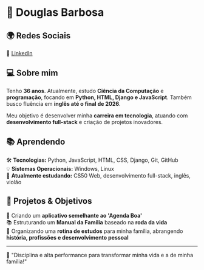 # 👋 Douglas Barbosa

## 🌍 Redes Sociais

🔗 [LinkedIn](https://www.linkedin.com/in/dgs-barbosa/) 

## 💻 Sobre mim

Tenho **36 anos**. Atualmente, estudo **Ciência da Computação** e **programação**, focando em **Python, HTML, Django e JavaScript**. Também busco fluência em **inglês até o final de 2026**.

Meu objetivo é desenvolver minha **carreira em tecnologia**, atuando com **desenvolvimento full-stack** e criação de projetos inovadores.  

## 📚 Aprendendo

🛠 **Tecnologias:** Python, JavaScript, HTML, CSS, Django, Git, GitHub  
💡 **Sistemas Operacionais:** Windows, Linux  
📖 **Atualmente estudando:** CS50 Web, desenvolvimento full-stack, inglês, violão

## 🚀 Projetos & Objetivos

📌 Criando um **aplicativo semelhante ao 'Agenda Boa'**  
📚 Estruturando um **Manual da Família** baseado na **roda da vida**  
📅 Organizando uma **rotina de estudos** para minha família, abrangendo **história, profissões e desenvolvimento pessoal**

---
🚀 "Disciplina e alta performance para transformar minha vida e a de minha família!"
